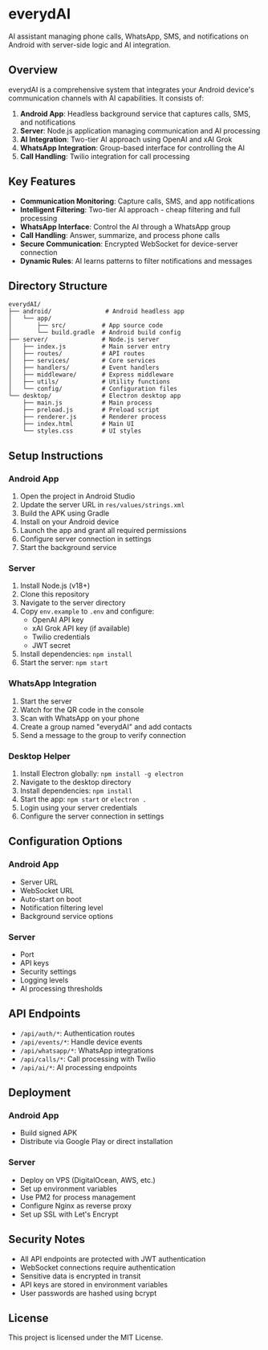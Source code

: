 # everydAI

AI assistant managing phone calls, WhatsApp, SMS, and notifications on Android with server-side logic and AI integration.

## Overview

everydAI is a comprehensive system that integrates your Android device's communication channels with AI capabilities. It consists of:

1. **Android App**: Headless background service that captures calls, SMS, and notifications
2. **Server**: Node.js application managing communication and AI processing
3. **AI Integration**: Two-tier AI approach using OpenAI and xAI Grok
4. **WhatsApp Integration**: Group-based interface for controlling the AI
5. **Call Handling**: Twilio integration for call processing

## Key Features

- **Communication Monitoring**: Capture calls, SMS, and app notifications
- **Intelligent Filtering**: Two-tier AI approach - cheap filtering and full processing
- **WhatsApp Interface**: Control the AI through a WhatsApp group
- **Call Handling**: Answer, summarize, and process phone calls
- **Secure Communication**: Encrypted WebSocket for device-server connection
- **Dynamic Rules**: AI learns patterns to filter notifications and messages

## Directory Structure

```
everydAI/
├── android/               # Android headless app
│   └── app/
│       ├── src/          # App source code
│       └── build.gradle  # Android build config
├── server/               # Node.js server
│   ├── index.js          # Main server entry
│   ├── routes/           # API routes
│   ├── services/         # Core services
│   ├── handlers/         # Event handlers
│   ├── middleware/       # Express middleware
│   ├── utils/            # Utility functions
│   └── config/           # Configuration files
└── desktop/              # Electron desktop app
    ├── main.js           # Main process
    ├── preload.js        # Preload script
    ├── renderer.js       # Renderer process
    ├── index.html        # Main UI
    └── styles.css        # UI styles
```

## Setup Instructions

### Android App

1. Open the project in Android Studio
2. Update the server URL in `res/values/strings.xml`
3. Build the APK using Gradle
4. Install on your Android device
5. Launch the app and grant all required permissions
6. Configure server connection in settings
7. Start the background service

### Server

1. Install Node.js (v18+)
2. Clone this repository
3. Navigate to the server directory
4. Copy `env.example` to `.env` and configure:
   - OpenAI API key
   - xAI Grok API key (if available)
   - Twilio credentials
   - JWT secret
5. Install dependencies: `npm install`
6. Start the server: `npm start`

### WhatsApp Integration

1. Start the server
2. Watch for the QR code in the console
3. Scan with WhatsApp on your phone
4. Create a group named "everydAI" and add contacts
5. Send a message to the group to verify connection

### Desktop Helper

1. Install Electron globally: `npm install -g electron`
2. Navigate to the desktop directory
3. Install dependencies: `npm install`
4. Start the app: `npm start` or `electron .`
5. Login using your server credentials
6. Configure the server connection in settings

## Configuration Options

### Android App

- Server URL
- WebSocket URL
- Auto-start on boot
- Notification filtering level
- Background service options

### Server

- Port
- API keys
- Security settings
- Logging levels
- AI processing thresholds

## API Endpoints

- `/api/auth/*`: Authentication routes
- `/api/events/*`: Handle device events
- `/api/whatsapp/*`: WhatsApp integrations
- `/api/calls/*`: Call processing with Twilio
- `/api/ai/*`: AI processing endpoints

## Deployment

### Android App

- Build signed APK
- Distribute via Google Play or direct installation

### Server

- Deploy on VPS (DigitalOcean, AWS, etc.)
- Set up environment variables
- Use PM2 for process management
- Configure Nginx as reverse proxy
- Set up SSL with Let's Encrypt

## Security Notes

- All API endpoints are protected with JWT authentication
- WebSocket connections require authentication
- Sensitive data is encrypted in transit
- API keys are stored in environment variables
- User passwords are hashed using bcrypt

## License

This project is licensed under the MIT License.
